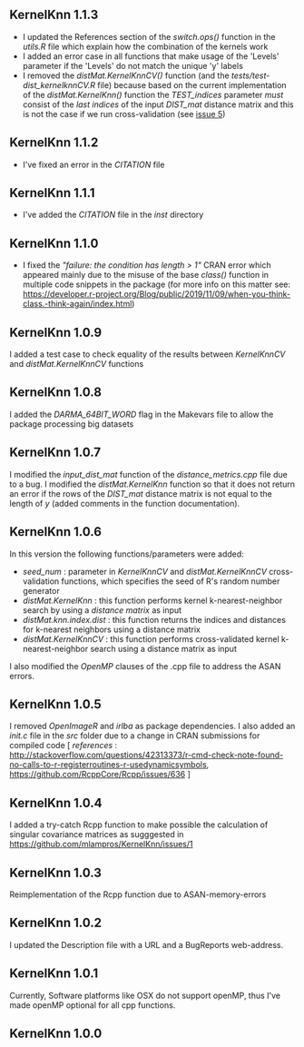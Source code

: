 
## KernelKnn 1.1.3

* I updated the References section of the *switch.ops()* function in the *utils.R* file which explain how the combination of the kernels work
* I added an error case in all functions that make usage of the 'Levels' parameter if the 'Levels' do not match the unique 'y' labels
* I removed the *distMat.KernelKnnCV()* function (and the *tests/test-dist_kernelknnCV.R* file) because based on the current implementation of the *distMat.KernelKnn()* function the *TEST_indices* parameter *must* consist of the *last indices* of the input *DIST_mat* distance matrix and this is not the case if we run cross-validation (see [issue 5](https://github.com/mlampros/KernelKnn/issues/5))


## KernelKnn 1.1.2

* I've fixed an error in the *CITATION* file


## KernelKnn 1.1.1

* I've added the *CITATION* file in the *inst* directory


## KernelKnn 1.1.0

* I fixed the *"failure: the condition has length > 1"* CRAN error which appeared mainly due to the misuse of the base *class()* function in multiple code snippets in the package (for more info on this matter see: https://developer.r-project.org/Blog/public/2019/11/09/when-you-think-class.-think-again/index.html)


## KernelKnn 1.0.9

I added a test case to check equality of the results between *KernelKnnCV* and *distMat.KernelKnnCV* functions


## KernelKnn 1.0.8

I added the *DARMA_64BIT_WORD* flag in the Makevars file to allow the package processing big datasets


## KernelKnn 1.0.7

I modified the *input_dist_mat* function of the *distance_metrics.cpp* file due to a bug.
I modified  the *distMat.KernelKnn* function so that it does not return an error if the rows of the *DIST_mat* distance matrix is not equal to the length of *y* (added comments in the function documentation).


## KernelKnn 1.0.6

In this version the following functions/parameters were added:

* *seed_num* : parameter in *KernelKnnCV* and *distMat.KernelKnnCV* cross-validation functions, which specifies the seed of R's random number generator 
* *distMat.KernelKnn* : this function performs kernel k-nearest-neighbor search by using a *distance matrix* as input
* *distMat.knn.index.dist* : this function returns the indices and distances for k-nearest neighbors using a distance matrix
* *distMat.KernelKnnCV* : this function performs cross-validated kernel k-nearest-neighbor search using a distance matrix as input

I also modified the *OpenMP* clauses of the .cpp file to address the ASAN errors.


## KernelKnn 1.0.5

I removed *OpenImageR* and *irlba* as package dependencies. I also added an *init.c* file in the *src* folder due to a change in CRAN submissions for compiled code [  *references* : http://stackoverflow.com/questions/42313373/r-cmd-check-note-found-no-calls-to-r-registerroutines-r-usedynamicsymbols, https://github.com/RcppCore/Rcpp/issues/636  ]


## KernelKnn 1.0.4

I added a try-catch Rcpp function to make possible the calculation of singular covariance matrices as sugggested in https://github.com/mlampros/KernelKnn/issues/1


## KernelKnn 1.0.3

Reimplementation of the Rcpp function due to ASAN-memory-errors


## KernelKnn 1.0.2

I updated the Description file with a URL and a BugReports web-address.


## KernelKnn 1.0.1

Currently, Software platforms like OSX do not support openMP, thus I've made openMP optional for all cpp functions.


## KernelKnn 1.0.0




